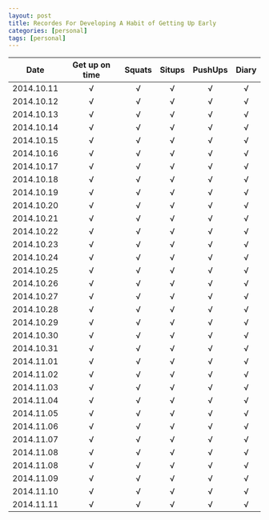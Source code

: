 ```yaml
---
layout: post
title: Recordes For Developing A Habit of Getting Up Early
categories: [personal]
tags: [personal]
---
```


| Date     | Get up on time | Squats  | Situps | PushUps | Diary |  
|:--------:|:--------------:|:-------:|:------:|:-------:|:-----:|
|2014.10.11|    &radic;     | &radic; | &radic;| &radic; |&radic;|
|2014.10.12|    &radic;     | &radic; | &radic;| &radic; |&radic;|
|2014.10.13|    &radic;     | &radic; | &radic;| &radic; |&radic;|
|2014.10.14|    &radic;     | &radic; | &radic;| &radic; |&radic;|
|2014.10.15|    &radic;     | &radic; | &radic;| &radic; |&radic;|
|2014.10.16|    &radic;     | &radic; | &radic;| &radic; |&radic;|
|2014.10.17|    &radic;     | &radic; | &radic;| &radic; |&radic;|
|2014.10.18|    &radic;     | &radic; | &radic;| &radic; |&radic;|
|2014.10.19|    &radic;     | &radic; | &radic;| &radic; |&radic;|
|2014.10.20|    &radic;     | &radic; | &radic;| &radic; |&radic;|
|2014.10.21|    &radic;     | &radic; | &radic;|&radic;  |&radic;|
|2014.10.22|    &radic;     | &radic; | &radic;|&radic;  |&radic;|
|2014.10.23|    &radic;     | &radic; | &radic;|&radic;  |&radic;|
|2014.10.24|    &radic;     | &radic; | &radic;|&radic;  |&radic;|
|2014.10.25|    &radic;     | &radic; | &radic;|&radic;  |&radic;|
|2014.10.26|    &radic;     | &radic; | &radic;|&radic;  |&radic;|
|2014.10.27|    &radic;     | &radic; | &radic;|&radic;  |&radic;|
|2014.10.28|    &radic;     | &radic; | &radic;|&radic;  |&radic;|
|2014.10.29|    &radic;     | &radic; | &radic;|&radic;  |&radic;|
|2014.10.30|    &radic;     | &radic; | &radic;|&radic;  |&radic;|
|2014.10.31|    &radic;     | &radic; | &radic;|&radic;  |&radic;|
|2014.11.01|    &radic;     | &radic; | &radic;|&radic;  |&radic;|
|2014.11.02|    &radic;     | &radic; | &radic;|&radic;  |&radic;|
|2014.11.03|    &radic;     | &radic; | &radic;|&radic;  |&radic;|
|2014.11.04|    &radic;     | &radic; | &radic;|&radic;  |&radic;|
|2014.11.05|    &radic;     | &radic; | &radic;|&radic;  |&radic;|
|2014.11.06|    &radic;     | &radic; | &radic;|&radic;  |&radic;|
|2014.11.07|    &radic;     | &radic; | &radic;|&radic;  |&radic;|
|2014.11.08|    &radic;     | &radic; | &radic;|&radic;  |&radic;|
|2014.11.08|    &radic;     | &radic; | &radic;|&radic;  |&radic;|
|2014.11.09|    &radic;     | &radic; | &radic;|&radic;  |&radic;|
|2014.11.10|    &radic;     | &radic; | &radic;|&radic;  |&radic;|
|2014.11.11|    &radic;     | &radic; | &radic;|&radic;  |&radic;|

<script type="text/javascript">
$(document).ready(function(){
    alert("fuck");
    $("table").addClass("table table-bordered");
}
</script>